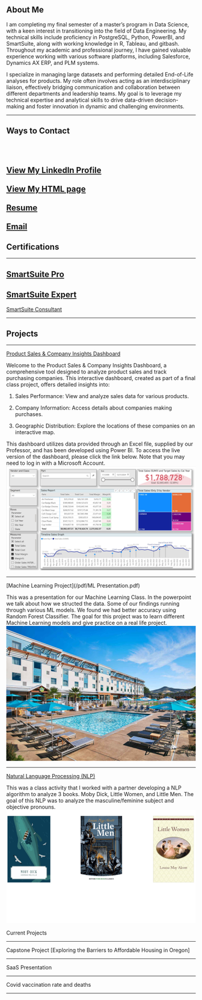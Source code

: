## About Me
I am completing my final semester of a master’s program in Data Science, with a keen interest in transitioning into the field of Data Engineering. My technical skills include proficiency in PostgreSQL, Python, PowerBI, and SmartSuite, along with working knowledge in R, Tableau, and gitbash. Throughout my academic and professional journey, I have gained valuable experience working with various software platforms, including Salesforce, Dynamics AX ERP, and PLM systems.

I specialize in managing large datasets and performing detailed End-of-Life analyses for products. My role often involves acting as an interdisciplinary liaison, effectively bridging communication and collaboration between different departments and leadership teams. My goal is to leverage my technical expertise and analytical skills to drive data-driven decision-making and foster innovation in dynamic and challenging environments.

---
## Ways to Contact
  <br><br>
  <a href="https://www.linkedin.com/in/jonathanmcgechie">View My LinkedIn Profile</a>
  <br><br>
  <a href="questions.html">View My HTML page</a>
  <br><br>
  <a href="/pdf/Data_Engineering.pdf"> Resume </a>
  <br><br>
  <a href="mailto:jjmcgecgechie@willamette.edu"> Email </a>
---
## Certifications
---
[SmartSuite Pro](pdf/certificate-pro-certification.pdf)
---
[SmartSuite Expert](pdf/certificate-expert-certification.pdf)
---
[SmartSuite Consultant](pdf/certificate-consultant-certification.pdf)

---

## Projects


---
[Product Sales & Company Insights Dashboard](https://app.powerbi.com/groups/me/reports/dadec2ca-04b4-4f3a-9a6e-666739c096c9/ReportSection78e4e1f0d4b3662e1485?experience=power-bi&ownerId=8647d4d1-04d0-4c1a-8a4f-bf49d3e82ad6&referrer=embed.appsource)

Welcome to the Product Sales & Company Insights Dashboard, a comprehensive tool designed to analyze product sales and track purchasing companies. This interactive dashboard, created as part of a final class project, offers detailed insights into:

1) Sales Performance: View and analyze sales data for various products.
   
2) Company Information: Access details about companies making purchases.
   
3) Geographic Distribution: Explore the locations of these companies on an interactive map.

This dashboard utilizes data provided through an Excel file, supplied by our Professor, and has been developed using Power BI. To access the live version of the dashboard, please click the link below. Note that you may need to log in with a Microsoft Account.
<img src="images/PowerBI_Dashboard.jpg?raw=true"/>

---
[Machine Learning Project](/pdf/ML Presentation.pdf)

This was a presentation for our Machine Learning Class. In the powerpoint we talk about how we structed the data. Some of our findings running through various ML models. We found we had better accuracy using Random Forest Classifier. The goal for this project was to learn different Machine Learning models and give practice on a real life project.
<img src="images/Hotel.jpg?raw=true"/>


---

[Natural Language Processing (NLP)](/pdf/aholland_jjmcgechie_NLPPROJECT.pdf)

This was a class activity that I worked with a partner developing a NLP algorithm to analyze 3 books. Moby Dick, Little Women, and Little Men. The goal of this NLP was to analyze the masculine/feminine subject and objective pronouns.
<img src="images/nlp.jpg?raw=true"/>

Current Projects

---
Capstone Project
[Exploring the Barriers to Affordable Housing in Oregon]


---
SaaS Presentation

---
Covid vaccination rate and deaths


---